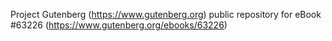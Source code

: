 Project Gutenberg (https://www.gutenberg.org) public repository for eBook #63226 (https://www.gutenberg.org/ebooks/63226)
